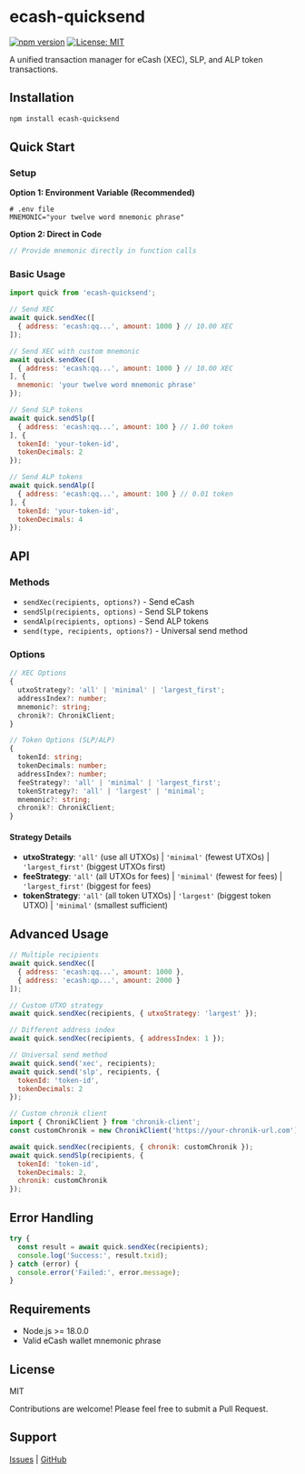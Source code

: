 # ecash-quicksend

[![npm version](https://badge.fury.io/js/ecash-quicksend.svg)](https://badge.fury.io/js/ecash-quicksend)
[![License: MIT](https://img.shields.io/badge/License-MIT-yellow.svg)](https://opensource.org/licenses/MIT)

A unified transaction manager for eCash (XEC), SLP, and ALP token transactions.

## Installation

```bash
npm install ecash-quicksend
```

## Quick Start

### Setup

**Option 1: Environment Variable (Recommended)**
```env
# .env file
MNEMONIC="your twelve word mnemonic phrase"
```

**Option 2: Direct in Code**
```javascript
// Provide mnemonic directly in function calls
```

### Basic Usage

```javascript
import quick from 'ecash-quicksend';

// Send XEC
await quick.sendXec([
  { address: 'ecash:qq...', amount: 1000 } // 10.00 XEC
]);

// Send XEC with custom mnemonic
await quick.sendXec([
  { address: 'ecash:qq...', amount: 1000 } // 10.00 XEC
], {
  mnemonic: 'your twelve word mnemonic phrase'
});

// Send SLP tokens
await quick.sendSlp([
  { address: 'ecash:qq...', amount: 100 } // 1.00 token
], {
  tokenId: 'your-token-id',
  tokenDecimals: 2
});

// Send ALP tokens
await quick.sendAlp([
  { address: 'ecash:qq...', amount: 100 } // 0.01 token
], {
  tokenId: 'your-token-id',
  tokenDecimals: 4
});
```

## API

### Methods

- `sendXec(recipients, options?)` - Send eCash
- `sendSlp(recipients, options)` - Send SLP tokens  
- `sendAlp(recipients, options)` - Send ALP tokens
- `send(type, recipients, options?)` - Universal send method

### Options

```typescript
// XEC Options
{
  utxoStrategy?: 'all' | 'minimal' | 'largest_first';
  addressIndex?: number;
  mnemonic?: string;
  chronik?: ChronikClient;
}

// Token Options (SLP/ALP)
{
  tokenId: string;
  tokenDecimals: number;
  addressIndex?: number;
  feeStrategy?: 'all' | 'minimal' | 'largest_first';
  tokenStrategy?: 'all' | 'largest' | 'minimal';
  mnemonic?: string;
  chronik?: ChronikClient;
}
```

#### Strategy Details
- **utxoStrategy**: `'all'` (use all UTXOs) | `'minimal'` (fewest UTXOs) | `'largest_first'` (biggest UTXOs first)
- **feeStrategy**: `'all'` (all UTXOs for fees) | `'minimal'` (fewest for fees) | `'largest_first'` (biggest for fees)  
- **tokenStrategy**: `'all'` (all token UTXOs) | `'largest'` (biggest token UTXO) | `'minimal'` (smallest sufficient)

## Advanced Usage

```javascript
// Multiple recipients
await quick.sendXec([
  { address: 'ecash:qq...', amount: 1000 },
  { address: 'ecash:qp...', amount: 2000 }
]);

// Custom UTXO strategy
await quick.sendXec(recipients, { utxoStrategy: 'largest' });

// Different address index
await quick.sendXec(recipients, { addressIndex: 1 });

// Universal send method
await quick.send('xec', recipients);
await quick.send('slp', recipients, {
  tokenId: 'token-id',
  tokenDecimals: 2
});

// Custom chronik client
import { ChronikClient } from 'chronik-client';
const customChronik = new ChronikClient('https://your-chronik-url.com');

await quick.sendXec(recipients, { chronik: customChronik });
await quick.sendSlp(recipients, {
  tokenId: 'token-id',
  tokenDecimals: 2,
  chronik: customChronik
});
```

## Error Handling

```javascript
try {
  const result = await quick.sendXec(recipients);
  console.log('Success:', result.txid);
} catch (error) {
  console.error('Failed:', error.message);
}
```

## Requirements

- Node.js >= 18.0.0
- Valid eCash wallet mnemonic phrase

## License

MIT

Contributions are welcome! Please feel free to submit a Pull Request.

## Support

[Issues](https://github.com/alitayin/quicksend/issues) | [GitHub](https://github.com/alitayin/quicksend) 
